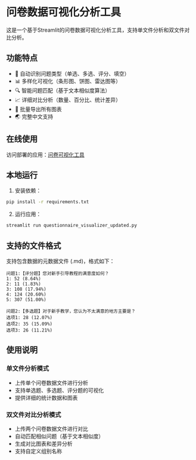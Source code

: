 # 问卷数据可视化分析工具

这是一个基于Streamlit的问卷数据可视化分析工具，支持单文件分析和双文件对比分析。

## 功能特点

- 🎯 自动识别问题类型（单选、多选、评分、填空）
- 📊 多样化可视化（条形图、饼图、雷达图等）
- 🔍 智能问题匹配（基于文本相似度算法）
- 📈 详细对比分析（数量、百分比、统计差异）
- 💾 批量导出所有图表
- 🌏 完整中文支持

## 在线使用

访问部署的应用：[问卷可视化工具](https://your-app-url.streamlit.app)

## 本地运行

1. 安装依赖：
```bash
pip install -r requirements.txt
```

2. 运行应用：
```bash
streamlit run questionnaire_visualizer_updated.py
```

## 支持的文件格式

支持包含数据的元数据文件 (.md)，格式如下：

```
问题1:【评分题】您对新手引导教程的满意度如何？
1: 52 (8.64%)
2: 11 (1.83%)
3: 108 (17.94%)
4: 124 (20.60%)
5: 307 (51.00%)

问题2:【多选题】对于新手教学，您认为不太满意的地方主要是？
选项1: 28 (12.07%)
选项2: 35 (15.09%)
选项3: 26 (11.21%)
```

## 使用说明

### 单文件分析模式
- 上传单个问卷数据文件进行分析
- 支持单选题、多选题、评分题的可视化
- 提供详细的统计数据和图表

### 双文件对比分析模式
- 上传两个问卷数据文件进行对比
- 自动匹配相似问题（基于文本相似度）
- 生成对比图表和差异分析
- 支持自定义组别名称
